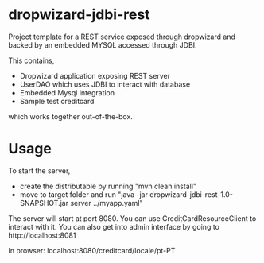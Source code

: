 dropwizard-jdbi-rest
========================

Project template for a REST service exposed through dropwizard and backed by an embedded MYSQL accessed through JDBI.

This contains,

- Dropwizard application exposing REST server
- UserDAO which uses JDBI to interact with database
- Embedded Mysql integration
- Sample test creditcard

which works together out-of-the-box.

Usage
=====

To start the server,

- create the distributable by running "mvn clean install"
- move to target folder and run "java -jar dropwizard-jdbi-rest-1.0-SNAPSHOT.jar server ../myapp.yaml"

The server will start at port 8080. You can use CreditCardResourceClient to interact with it. You can also get into admin interface by going to http://localhost:8081

In browser: localhost:8080/creditcard/locale/pt-PT


